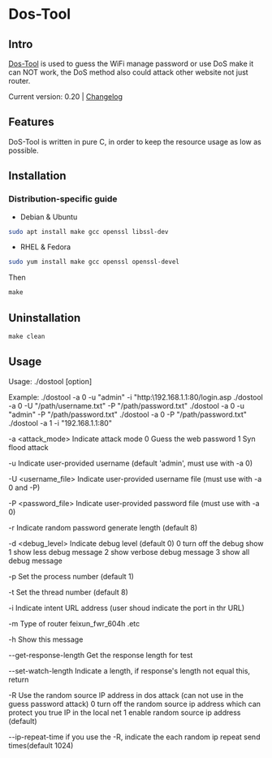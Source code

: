 # Dos-Tool

## Intro

[Dos-Tool](https://github.com/rikonaka/DoS-Tool) is used to guess the WiFi manage password or use DoS make it can NOT work, the DoS method also could attack other website not just router.

Current version: 0.20 | [Changelog](CHANGELOG.md)

## Features

DoS-Tool is written in pure C, in order to keep the resource usage as low as possible.

## Installation

### Distribution-specific guide

- Debian & Ubuntu

```bash
sudo apt install make gcc openssl libssl-dev
```

- RHEL & Fedora

```bash
sudo yum install make gcc openssl openssl-devel
```

Then

```c
make
```

## Uninstallation

```c
make clean
```

## Usage

Usage: ./dostool [option]

Example:
./dostool -a 0 -u "admin" -i "http:\\192.168.1.1:80/login.asp
./dostool -a 0 -U "/path/username.txt" -P "/path/password.txt"
./dostool -a 0 -u "admin" -P "/path/password.txt"
./dostool -a 0 -P "/path/password.txt"
./dostool -a 1 -i "192.168.1.1:80"

-a <attack_mode>        Indicate attack mode
                        0    Guess the web password
                        1    Syn flood attack

-u <username>           Indicate user-provided username (default 'admin', must use with -a 0)

-U <username_file>      Indicate user-provided username file (must use with -a 0 and -P)

-P <password_file>      Indicate user-provided password file (must use with -a 0)

-r <length>             Indicate random password generate length (default 8)

-d <debug_level>        Indicate debug level (default 0)
                        0    turn off the debug show
                        1    show less debug message
                        2    show verbose debug message
                        3    show all debug message

-p <number>             Set the process number (default 1)

-t <number>             Set the thread number (default 8)

-i <target>             Indicate intent URL address (user shoud indicate the port in thr URL)

-m <type>               Type of router
                        feixun_fwr_604h .etc

-h                      Show this message

--get-response-length   Get the response length for test

--set-watch-length      Indicate a length, if response's length not equal this, return

-R    Use the random source IP address in dos attack (can not use in the guess password attack)
      0    turn off the random source ip address which can protect you true IP in the local net
      1    enable random source ip address (default)

--ip-repeat-time         if you use the -R, indicate the each random ip repeat send times(default 1024)
